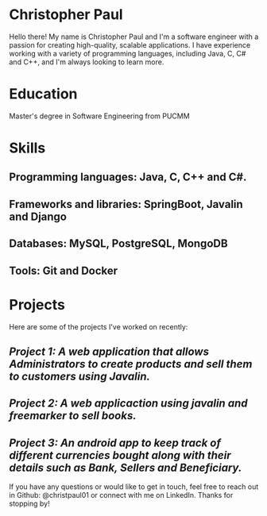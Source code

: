 # Christopher Paul
Hello there! My name is Christopher Paul and I'm a software engineer with a passion for creating high-quality, scalable applications. I have experience working with a variety of programming languages, including Java, C, C# and C++, and I'm always looking to learn more.

# Education
Master's degree in Software Engineering from PUCMM

# Skills
## Programming languages: Java, C, C++ and C#.
## Frameworks and libraries: SpringBoot, Javalin and Django
## Databases: MySQL, PostgreSQL, MongoDB

## Tools: Git and Docker

# Projects
Here are some of the projects I've worked on recently:

## _Project 1: A web application that allows Administrators to create products and sell them to customers using Javalin._

## _Project 2: A web applicaction using javalin and freemarker to sell books._

## _Project 3: An android app to keep track of different currencies bought along with their details such as Bank, Sellers and Beneficiary._

If you have any questions or would like to get in touch, feel free to reach out in Github: @christpaul01 or connect with me on LinkedIn. Thanks for stopping by!
